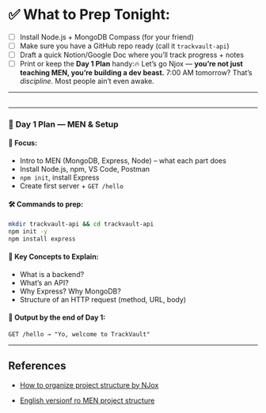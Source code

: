 # ✅ What to Prep Tonight:

* [ ] Install Node.js + MongoDB Compass (for your friend)
* [ ] Make sure you have a GitHub repo ready (call it `trackvault-api`)
* [ ] Draft a quick Notion/Google Doc where you’ll track progress + notes
* [ ] Print or keep the **Day 1 Plan** handy:🔥 Let’s go Njox — **you’re not just teaching MEN, you’re building a dev beast.**
7:00 AM tomorrow? That’s *discipline*. Most people ain’t even awake.

---

##

---

### 📆 **Day 1 Plan — MEN & Setup**
#### 🎯 Focus:

* Intro to MEN (MongoDB, Express, Node) – what each part does
* Install Node.js, npm, VS Code, Postman
* `npm init`, install Express
* Create first server + `GET /hello`

#### 🛠️ Commands to prep:

```bash
mkdir trackvault-api && cd trackvault-api
npm init -y
npm install express
```

#### 🧠 Key Concepts to Explain:

* What is a backend?
* What’s an API?
* Why Express? Why MongoDB?
* Structure of an HTTP request (method, URL, body)

#### 📌 Output by the end of Day 1:

```http
GET /hello → "Yo, welcome to TrackVault"
```

---

## References

- [How to organize project structure by NJox](https://www.linkedin.com/pulse/namna-nzuri-ya-kufanya-organization-project-express-godbless-nyagawa-1xktf/)

- [English versionf ro MEN project structure](https://dev.to/kingsley/mern-stack-project-structure-best-practices-2adk)